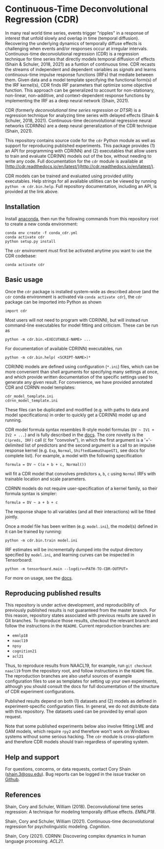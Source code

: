# Continuous-Time Deconvolutional Regression (CDR)
In many real world time series, events trigger "ripples" in a response of interest that unfold slowly and overlap in time (temporal diffusion).
Recovering the underlying dynamics of temporally diffuse effects is challenging when events and/or responses occur at irregular intervals.
Continuous-time deconvolutional regression (CDR) is a regression technique for time series that directly models temporal diffusion of effects (Shain & Schuler, 2018, 2021) as a funtion of continuous time.
CDR recasts the streams of independent and dependent variables as _signals_ and learns continuous-time impulse response functions (IRFs) that mediate between them.
Given data and a model template specifying the functional form(s) of the IRF kernel(s), CDR finds IRF parameters that optimize some objective function.
This approach can be generalized to account for non-stationary, non-linear, non-additive, and context-dependent response functions by implementing the IRF as a deep neural network (Shain, 2021).

CDR (formerly _deconvolutional time series regression_ or _DTSR_) is a regression technique for analyzing time series with delayed effects (Shain & Schuler, 2018, 2021).
Continuous-time deconvolutional regressive neural networks (CDRNNs) are a deep neural generalization of the CDR technique (Shain, 2021).

This repository contains source code for the `cdr` Python module as well as support for reproducing published experiments.
This package provides (1) an API for programming with CDR(NN) and (2) executables that allow users to train and evaluate CDR(NN) models out of the box, without needing to write any code.
Full documentation for the `cdr` module is available at [http://cdr.readthedocs.io/en/latest/](http://cdr.readthedocs.io/en/latest/).

CDR models can be trained and evaluated using provided utility executables.
Help strings for all available utilities can be viewed by running `python -m cdr.bin.help`.
Full repository documentation, including an API, is provided at the link above.

## Installation

Install [anaconda](https://www.anaconda.com/), then run the following commands from this repository root to create a new conda environment:

    conda env create -f conda_cdr.yml
    conda activate cdr
    python setup.py install
    
The `cdr` environment must first be activated anytime you want to use the CDR codebase:

    conda activate cdr

## Basic usage

Once the `cdr` package is installed system-wide as described above (and the `cdr` conda environment is activated via `conda activate cdr`), the `cdr` package can be imported into Python as shown

    import cdr
    
Most users will not need to program with CDR(NN), but will instead run command-line executables for model fitting and criticism.
These can be run as

    python -m cdr.bin.<EXECUTABLE-NAME> ...
    
For documentation of available CDR(NN) executables, run

    python -m cdr.bin.help( <SCRIPT-NAME>)*

CDR(NN) models are defined using configuration (`*.ini`) files, which can be more convenient than shell arguments for specifying many settings at once, and which provide written documentation of the specific settings used to generate any given result.
For convenience, we have provided annotated CDR and CDRNN model templates:
    
    cdr_model_template.ini
    cdrnn_model_template.ini
    
These files can be duplicated and modified (e.g. with paths to data and model specifications) in order to quickly get a CDR(NN) model up and running.

CDR model formula syntax resembles R-style model formulas (`DV ~ IV1 + IV2 + ...`) and is fully described in the [docs](http://cdr.readthedocs.io/en/latest/).
The core novelty is the `C(preds, IRF)` call (`C` for "convolve"), in which the first argument is a '+'-delimited list of predictors and the second argument is a call to an impulse response kernel (e.g. `Exp`, `Normal`, `ShiftedGammaShapeGT1`, see docs for complete list).
For example, a model with the following specification

    formula = DV ~ C(a + b + c, Normal())
    
will fit a CDR model that convolves predictors `a`, `b`, `c` using `Normal` IRFs with trainable location and scale parameters.

CDRNN models do not require user-specification of a kernel family, so their formula syntax is simpler:

    formula = DV ~ a + b + c

The response shape to all variables (and all their interactions) will be fitted jointly.

Once a model file has been written (e.g. `model.ini`), the model(s) defined in it can be trained by running:

    python -m cdr.bin.train model.ini
    
IRF estimates will be incrementally dumped into the output directory specified by `model.ini`,
and learning curves can be inspected in Tensorboard:

    python -m tensorboard.main --logdir=<PATH-TO-CDR-OUTPUT>

For more on usage, see the [docs](http://dtsr.readthedocs.io/en/latest/).


## Reproducing published results

This repository is under active development, and reproducibility of previously published results is not guaranteed from the master branch.
For this reason, repository states associated with previous results are saved in Git branches.
To reproduce those results, checkout the relevant branch and follow the instructions in the `README`.
Current reproduction branches are:

 - `emnlp18`
 - `naacl19`
 - `npsy`
 - `cognition21`
 - `acl21`

Thus, to reproduce results from NAACL19, for example, run `git checkout naacl19` from the repository root, and follow instructions in the `README` file.
The reproduction branches are also useful sources of example configuration files to use as templates for setting up your own experiments, although you should consult the docs for full documentation of the structure of CDR experiment configurations.

Published results depend on both (1) datasets and (2) models as defined in experiment-specific configuration files.
In general, we do not distribute data with this repository.
The datasets used can be provided by email upon request.

Note that some published experiments below also involve fitting LME and GAM models, which require `rpy2` and therefore won't work on Windows systems without some serious hacking.
The `cdr` module is cross-platform and therefore CDR models should train regardless of operating system.

## Help and support

For questions, concerns, or data requests, contact Cory Shain ([shain.3@osu.edu](shain.3@osu.edu)).
Bug reports can be logged in the issue tracker on [Github](https://github.com/coryshain/dtsr).


## References
Shain, Cory and Schuler, William (2018). Deconvolutional time series regression: A technique for modeling temporally diffuse effects. _EMNLP18_.

Shain, Cory and Schuler, William (2021). Continuous-time deconvolutional regression for psycholinguistic modeling. _Cognition_.

Shain, Cory (2021). CDRNN: Discovering complex dynamics in human language processing. _ACL21_.
